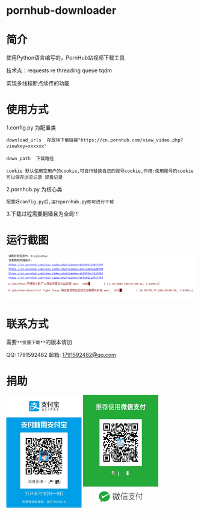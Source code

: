 # pornhub-downloader

# 简介
使用Python语言编写的，PornHub站视频下载工具

技术点：requests re threading queue tqdm

实现多线程断点续传的功能

# 使用方式
1.config.py 为配置类
  
    download_urls  存放待下载链接"https://cn.pornhub.com/view_video.php?viewkey=xxxxxx"
  
    down_path  下载路径
  
    cookie 默认使用空用户的cookie,可自行替换自己的账号cookie,作用:使用账号的cookie可以保存浏览记录 观看记录

2.pornhub.py 为核心类
  
    配置好config.py后,运行pornhub.py即可进行下载


3.下载过程需要翻墙且为全局!!!

# 运行截图
![运行截图](img/test.png)



# 联系方式
需要``**批量下载**``的版本请加


QQ: 1791592482 邮箱: 1791592482@qq.com

# 捐助
<img src="img/pay.jpg" width="200px" height="300px">
<img src="img/pay2.jpg" width="200px" height="300px">
